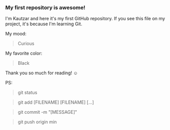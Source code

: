 ### My first repository is awesome!

I'm Kautzar and here it's my first GitHub repository.
If you see this file on my project, it's because I'm learning Git.

My mood:

> Curious

My favorite color:

> Black

Thank you so much for reading! ☺

PS:

> git status 

> git add [FILENAME] [FILENAME] [...]

> git commit -m "[MESSAGE]"

> git push origin min